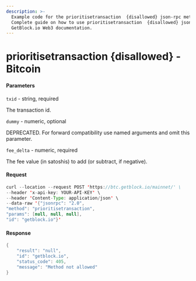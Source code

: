 ```yaml
---
description: >-
  Example code for the prioritisetransaction  {disallowed} json-rpc method.
  Сomplete guide on how to use prioritisetransaction  {disallowed} json-rpc in
  GetBlock.io Web3 documentation.
---
```


# prioritisetransaction {disallowed} - Bitcoin

#### Parameters

`txid` - string, required

The transaction id.

`dummy` - numeric, optional

DEPRECATED. For forward compatibility use named arguments and omit this parameter.

`fee_delta` - numeric, required

The fee value (in satoshis) to add (or subtract, if negative).

#### Request

```java
curl --location --request POST 'https://btc.getblock.io/mainnet/' \
--header 'x-api-key: YOUR-API-KEY' \
--header 'Content-Type: application/json' \
--data-raw '{"jsonrpc": "2.0",
"method": "prioritisetransaction",
"params": [null, null, null],
"id": "getblock.io"}'
```

#### Response

```java
{
    "result": "null",
    "id": "getblock.io",
    "status_code": 405,
    "message": "Method not allowed"
}
```
